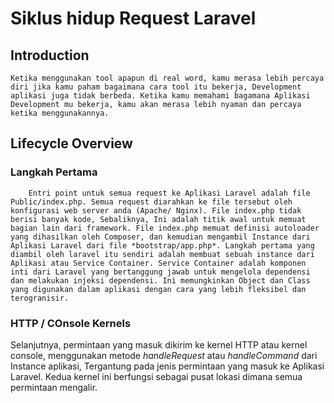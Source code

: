 # Siklus hidup Request Laravel
## Introduction
    Ketika menggunakan tool apapun di real word, kamu merasa lebih percaya diri jika kamu paham bagaimana cara tool itu bekerja, Development aplikasi juga tidak berbeda. Ketika kamu memahami bagamana Aplikasi Development mu bekerja, kamu akan merasa lebih nyaman dan percaya ketika menggunakannya.

## Lifecycle Overview

### Langkah Pertama
        Entri point untuk semua request ke Aplikasi Laravel adalah file Public/index.php. Semua request diarahkan ke file tersebut oleh konfigurasi web server anda (Apache/ Nginx). File index.php tidak berisi banyak kode, Sebaliknya, Ini adalah titik awal untuk memuat bagian lain dari framework. File index.php memuat definisi autoloader yang dihasilkan oleh Composer, dan kemudian mengambil Instance dari Aplikasi Laravel dari file *bootstrap/app.php*. Langkah pertama yang diambil oleh laravel itu sendiri adalah membuat sebuah instance dari Aplikasi atau Service Container. Service Container adalah komponen inti dari Laravel yang bertanggung jawab untuk mengelola dependensi dan melakukan injeksi dependensi. Ini memungkinkan Object dan Class yang digunakan dalam aplikasi dengan cara yang lebih fleksibel dan terogranisir.

### HTTP / COnsole Kernels
Selanjutnya, permintaan yang masuk dikirim ke kernel HTTP atau kernel console, menggunakan metode *handleRequest* atau *handleCommand* dari Instance aplikasi, Tergantung pada jenis permintaan yang masuk ke Aplikasi Laravel. Kedua kernel ini berfungsi sebagai pusat lokasi dimana semua permintaan mengalir. 
